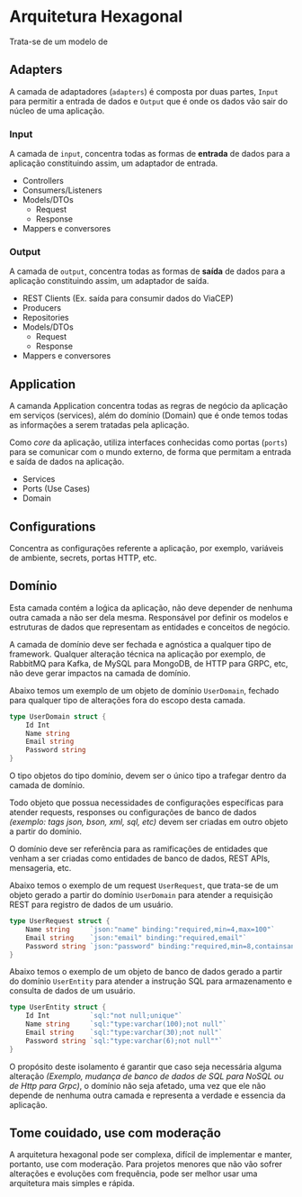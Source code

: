 # Arquitetura Hexagonal

Trata-se de um modelo de 


## Adapters

A camada de adaptadores (`adapters`) é composta por duas partes, `Input` para permitir a entrada de dados e `Output` que é onde os dados vão sair do núcleo de uma aplicação.


### Input 

A camada de `input`, concentra todas as formas de **entrada** de dados para a aplicação constituindo assim, um adaptador de entrada.

- Controllers
- Consumers/Listeners
- Models/DTOs
    - Request
    - Response
- Mappers e conversores 


### Output

A camada de `output`, concentra todas as formas de **saída** de dados para a aplicação constituindo assim, um adaptador de saída. 

- REST Clients (Ex. saída para consumir dados do ViaCEP)
- Producers
- Repositories
- Models/DTOs
    - Request
    - Response
- Mappers e conversores 


## Application

A camanda Application concentra todas as regras de negócio da aplicação em serviços (services), além do domínio (Domain) que é onde temos todas as informações a serem tratadas pela aplicação.

Como *core* da aplicação, utiliza interfaces conhecidas como portas (`ports`) para se comunicar com o mundo externo, de forma que permitam a entrada e saída de dados na aplicação.

- Services
- Ports (Use Cases)
- Domain


## Configurations

Concentra as configurações referente a aplicação, por exemplo, variáveis de ambiente, secrets, portas HTTP, etc.


## Domínio

Esta camada contém a loǵica da aplicação, não deve depender de nenhuma outra camada a não ser dela mesma. Responsável por definir os modelos e estruturas de dados que representam as entidades e conceitos de negócio. 

A camada de domínio deve ser fechada e agnóstica a qualquer tipo de framework. Qualquer alteração técnica na aplicação por exemplo, de RabbitMQ para Kafka, de MySQL para MongoDB, de HTTP para GRPC, etc, não deve gerar impactos na camada de domínio.

Abaixo temos um exemplo de um objeto de domínio `UserDomain`, fechado para qualquer tipo de alterações fora do escopo desta camada.

```go
type UserDomain struct {
    Id Int
    Name string
    Email string
    Password string
}
```

O tipo objetos do tipo domínio, devem ser o único tipo a trafegar dentro da camada de domínio.

Todo objeto que possua necessidades de configurações específicas para atender requests, responses ou configurações de banco de dados *(exemplo: tags json, bson, xml, sql, etc)* devem ser criadas em outro objeto a partir do domínio. 

O domínio deve ser referência para as ramificações de entidades que venham a ser criadas como entidades de banco de dados, REST APIs, mensageria, etc.

Abaixo temos o exemplo de um request `UserRequest`, que trata-se de um objeto gerado a partir do domínio `UserDomain` para atender a requisição REST para registro de dados de um usuário.

```go
type UserRequest struct {
    Name string     `json:"name" binding:"required,min=4,max=100"`
    Email string    `json:"email" binding:"required,email"`
    Password string `json:"password" binding:"required,min=8,containsany=!@#$%*"`
}
```

Abaixo temos o exemplo de um objeto de banco de dados gerado a partir do domínio `UserEntity` para atender a instrução SQL para armazenamento e consulta de dados de um usuário.

```go
type UserEntity struct {
    Id Int          `sql:"not null;unique"`
    Name string     `sql:"type:varchar(100);not null"`
    Email string    `sql:"type:varchar(30);not null"`
    Password string `sql:"type:varchar(6);not null""`
}
```

O propósito deste isolamento é garantir que caso seja necessária alguma alteração *(Exemplo, mudança de banco de dados de SQL para NoSQL ou de Http para Grpc)*, o domínio não seja afetado, uma vez que ele não depende de nenhuma outra camada e representa a verdade e essencia da aplicação.


## Tome couidado, use com moderação

A arquitetura hexagonal pode ser complexa, difícil de implementar e manter, portanto, use com moderação. Para projetos menores que não vão sofrer alterações e evoluções com frequência, pode ser melhor usar uma arquitetura mais simples e rápida.
